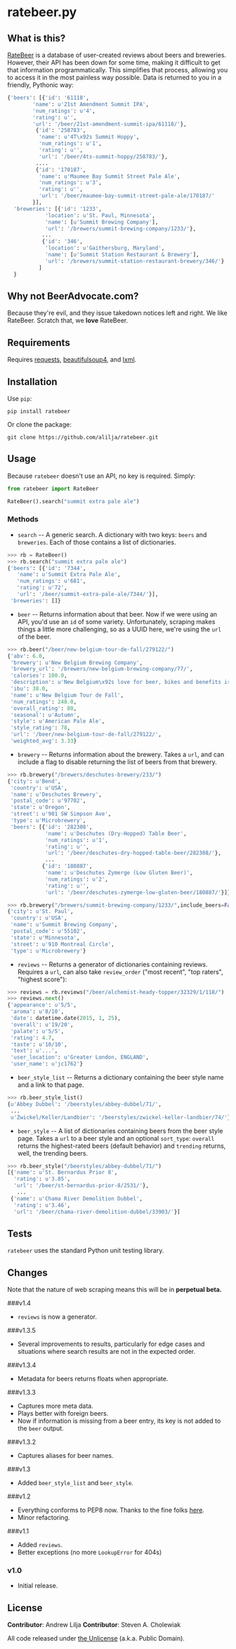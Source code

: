 ratebeer.py
===========

What is this?
-------------

[RateBeer](http://www.ratebeer.com/) is a database of user-created reviews about beers and breweries. However, their API has been down for some time, making it difficult to get that information programmatically. This simplifies that process, allowing you to access it in the most painless way possible. Data is returned to you in a friendly, Pythonic way:

```python
{'beers': [{'id': '61118',
        'name': u'21st Amendment Summit IPA',
        'num_ratings': u'4',
        'rating': u'',
        'url': '/beer/21st-amendment-summit-ipa/61118/'},
         {'id': '258783',
          'name': u'4T\x92s Summit Hoppy',
          'num_ratings': u'1',
          'rating': u'',
          'url': '/beer/4ts-summit-hoppy/258783/'},
         ....
         {'id': '170187',
          'name': u'Maumee Bay Summit Street Pale Ale',
          'num_ratings': u'3',
          'rating': u'',
          'url': '/beer/maumee-bay-summit-street-pale-ale/170187/'
        }],
  'breweries': [{'id': '1233',
            'location': u'St. Paul, Minnesota',
            'name': [u'Summit Brewing Company'],
            'url': '/brewers/summit-brewing-company/1233/'},
           ...
           {'id': '346',
            'location': u'Gaithersburg, Maryland',
            'name': [u'Summit Station Restaurant & Brewery'],
            'url': '/brewers/summit-station-restaurant-brewery/346/'}
          ]
  }
```


Why not BeerAdvocate.com?
-------------------------

Because they're evil, and they issue takedown notices left and right. We like RateBeer. Scratch that, we **love** RateBeer.


Requirements
------------

Requires [requests](https://pypi.python.org/pypi/requests), [beautifulsoup4](https://pypi.python.org/pypi/beautifulsoup4/4.3.2), and [lxml](https://pypi.python.org/pypi/lxml/3.4.1).


Installation
------------
Use `pip`:

    pip install ratebeer

Or clone the package:

    git clone https://github.com/alilja/ratebeer.git


Usage
-----
Because `ratebeer` doesn't use an API, no key is required. Simply:

```python
from ratebeer import RateBeer

RateBeer().search("summit extra pale ale")
```

### Methods
* `search` -- A generic search. A dictionary with two keys: `beers` and `breweries`. Each of those contains a list of dictionaries.

```python
>>> rb = RateBeer()
>>> rb.search("summit extra pale ale")
{'beers': [{'id': '7344',
   'name': u'Summit Extra Pale Ale',
   'num_ratings': u'681',
   'rating': u'72',
   'url': '/beer/summit-extra-pale-ale/7344/'}],
 'breweries': []}
```

* `beer` -- Returns information about that beer. Now if we were using an API, you'd use an `id` of some variety. Unfortunately, scraping makes things a little more challenging, so as a UUID here, we're using the `url` of the beer.

```python
>>> rb.beer("/beer/new-belgium-tour-de-fall/279122/")
{'abv': 6.0,
 'brewery': u'New Belgium Brewing Company',
 'brewery_url': '/brewers/new-belgium-brewing-company/77/',
 'calories': 180.0,
 'description': u'New Belgium\x92s love for beer, bikes and benefits is best described by being at Tour de Fat. Our love for Cascade and Amarillo hops is best tasted in our Tour de Fall Pale Ale. We\x92re cruising both across the country during our favorite time of year. Hop on and find Tour de Fall Pale Ale in fall 2014.',
 'ibu': 38.0,
 'name': u'New Belgium Tour de Fall',
 'num_ratings': 248.0,
 'overall_rating': 80,
 'seasonal': u'Autumn',
 'style': u'American Pale Ale',
 'style_rating': 78,
 'url': '/beer/new-belgium-tour-de-fall/279122/',
 'weighted_avg': 3.33}
```

* `brewery` -- Returns information about the brewery. Takes a `url`, and can include a flag to disable returning the list of beers from that brewery.

```python
>>> rb.brewery("/brewers/deschutes-brewery/233/")
{'city': u'Bend',
 'country': u'USA',
 'name': u'Deschutes Brewery',
 'postal_code': u'97702',
 'state': u'Oregon',
 'street': u'901 SW Simpson Ave',
 'type': u'Microbrewery',
 'beers': [{'id': '282308',
            'name': u'Deschutes (Dry-Hopped) Table Beer',
            'num_ratings': u'1',
            'rating': u'',
            'url': '/beer/deschutes-dry-hopped-table-beer/282308/'},
            ...
           {'id': '180887',
            'name': u'Deschutes Zymerge (Low Gluten Beer)',
            'num_ratings': u'2',
            'rating': u'',
            'url': '/beer/deschutes-zymerge-low-gluten-beer/180887/'}]}

>>> rb.brewery("/brewers/summit-brewing-company/1233/",include_beers=False)
{'city': u'St. Paul',
 'country': u'USA',
 'name': u'Summit Brewing Company',
 'postal_code': u'55102',
 'state': u'Minnesota',
 'street': u'910 Montreal Circle',
 'type': u'Microbrewery'}
```

* `reviews` -- Returns a generator of dictionaries containing reviews. Requires a `url`, can also take `review_order` ("most recent", "top raters", "highest score"):

```python
>>> reviews = rb.reviews("/beer/alchemist-heady-topper/32329/1/118/")
>>> reviews.next()
{'appearance': u'5/5',
 'aroma': u'8/10',
 'date': datetime.date(2015, 1, 25),
 'overall': u'19/20',
 'palate': u'5/5',
 'rating': 4.7,
 'taste': u'10/10',
 'text': u'...',
 'user_location': u'Greater London, ENGLAND',
 'user_name': u'jc1762'}
```

* `beer_style_list` -- Returns a dictionary containing the beer style name and a link to that page.

```python
>>> rb.beer_style_list()
{u'Abbey Dubbel': '/beerstyles/abbey-dubbel/71/',
 ...
 u'Zwickel/Keller/Landbier': '/beerstyles/zwickel-keller-landbier/74/'}
```

* `beer_style` -- A list of dictionaries containing beers from the beer style page. Takes a `url` to a beer style and an optional `sort_type`: `overall` returns the highest-rated beers (default behavior) and `trending` returns, well, the trending beers.

```python
>>> rb.beer_style("/beerstyles/abbey-dubbel/71/")
[{'name': u'St. Bernardus Prior 8',
  'rating': u'3.85',
  'url': '/beer/st-bernardus-prior-8/2531/'},
   ...
 {'name': u'Chama River Demolition Dubbel',
  'rating': u'3.46',
  'url': '/beer/chama-river-demolition-dubbel/33903/'}]
```


Tests
-----
`ratebeer` uses the standard Python unit testing library.


Changes
-------

Note that the nature of web scraping means this will be in **perpetual beta.**

###v1.4

* ``reviews`` is now a generator.

###v1.3.5

* Several improvements to results, particularly for edge cases and situations where search results are not in the expected order.

###v1.3.4

* Metadata for beers returns floats when appropriate.

###v1.3.3

* Captures more meta data.
* Plays better with foreign beers.
* Now if information is missing from a beer entry, its key is not added to the ``beer`` output.

###v1.3.2

* Captures aliases for beer names.

###v1.3

* Added ``beer_style_list`` and ``beer_style``.

###v1.2

* Everything conforms to PEP8 now. Thanks to the fine folks [here](http://codereview.stackexchange.com/questions/69909/ratebeer-com-scraper).
* Minor refactoring.

###v1.1

* Added ``reviews``.
* Better exceptions (no more ``LookupError`` for 404s)

### v1.0

* Initial release.


License
-------

**Contributor**: Andrew Lilja
**Contributor**: Steven A. Cholewiak

All code released under [the Unlicense](http://unlicense.org/) (a.k.a. Public Domain).

